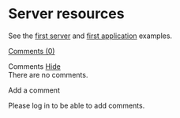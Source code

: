 Server resources
================

See the [first
server](http://web.archive.org/web/20120323051518/http://wiki.restlet.org/docs_2.1/13-restlet/21-restlet/318-restlet/319-restlet.html "First server")
and [first
application](http://web.archive.org/web/20120323051518/http://wiki.restlet.org/docs_2.1/13-restlet/21-restlet/318-restlet/303-restlet.html "First application")
examples.

[Comments
(0)](http://web.archive.org/web/20120323051518/http://wiki.restlet.org/docs_2.1/13-restlet/27-restlet/328-restlet/286-restlet.html#)

Comments
[Hide](http://web.archive.org/web/20120323051518/http://wiki.restlet.org/docs_2.1/13-restlet/27-restlet/328-restlet/286-restlet.html#)
\
There are no comments.

Add a comment

Please log in to be able to add comments.
